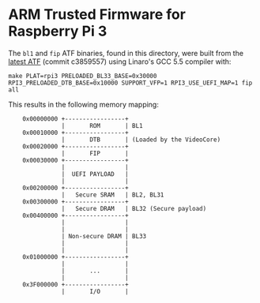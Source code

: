ARM Trusted Firmware for Raspberry Pi 3
=======================================

The `bl1` and `fip` ATF binaries, found in this directory, were built from
the [latest ATF](https://github.com/ARM-software/arm-trusted-firmware)
(commit c3859557) using Linaro's GCC 5.5 compiler with:

```
make PLAT=rpi3 PRELOADED_BL33_BASE=0x30000 RPI3_PRELOADED_DTB_BASE=0x10000 SUPPORT_VFP=1 RPI3_USE_UEFI_MAP=1 fip all
```

This results in the following memory mapping:

```
    0x00000000 +-----------------+
               |       ROM       | BL1
    0x00010000 +-----------------+
               |       DTB       | (Loaded by the VideoCore)
    0x00020000 +-----------------+
               |       FIP       |
    0x00030000 +-----------------+
               |                 |
               |  UEFI PAYLOAD   |
               |                 |
    0x00200000 +-----------------+
               |   Secure SRAM   | BL2, BL31
    0x00300000 +-----------------+
               |   Secure DRAM   | BL32 (Secure payload)
    0x00400000 +-----------------+
               |                 |
               |                 |
               | Non-secure DRAM | BL33
               |                 |
               |                 |
    0x01000000 +-----------------+
               |                 |
               |       ...       |
               |                 |
    0x3F000000 +-----------------+
               |       I/O       |
```

